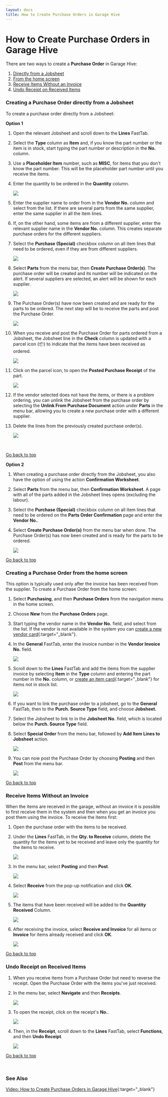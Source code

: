 ```yaml
---
layout: docs
title: How to Create Purchase Orders in Garage Hive
---
```


<a name="top"></a>

# How to Create Purchase Orders in Garage Hive
There are two ways to create a **Purchase Order** in Garage Hive:
1. [Directly from a Jobsheet](#creating-a-purchase-order-directly-from-a-jobsheet)
2. [From the home screen](#creating-a-purchase-order-from-the-home-screen)
3. [Receive Items Without an Invoice](#receive-items-without-an-invoice)
4. [Undo Receipt on Received Items](#undo-receipt-on-received-items)

### Creating a Purchase Order directly from a Jobsheet
To create a purchase order directly from a Jobsheet:
<br>

**Option 1**
1. Open the relevant Jobsheet and scroll down to the **Lines** FastTab.
1. Select the **Type** column as **Item** and, if you know the part number or the item is in stock, start typing the part number or description in the **No.** column. 
1. Use a **Placeholder Item** number, such as **MISC**, for items that you don't know the part number. This will be the placeholder part number until you receive the items.
1. Enter the quantity to be ordered in the **Quantity** column.

   ![](media/garagehive-creating-a-purchase-order1.gif)

1. Enter the supplier name to order from in the **Vendor No.** column and select from the list. If there are several parts from the same supplier, enter the same supplier in all the item lines.
1. If, on the other hand, some items are from a different supplier, enter the relevant supplier name in the **Vendor No.** column. This creates separate purchase orders for the different suppliers.
1. Select the **Purchase (Special)** checkbox column on all item lines that need to be ordered, even if they are from different suppliers.
   
   ![](media/garagehive-creating-a-purchase-order2.gif)

1. Select **Parts** from the menu bar, then **Create Purchase Order(s)**. The purchase order will be created and its number will be indicated on the alert. If several suppliers are selected, an alert will be shown for each supplier.

   ![](media/garagehive-creating-a-purchase-order3.gif)

1. The Purchase Order(s) have now been created and are ready for the parts to be ordered. The next step will be to receive the parts and post the Purchase Order.
   
   ![](media/garagehive-creating-a-purchase-order4.gif)

1. When you receive and post the Purchase Order for parts ordered from a Jobsheet, the Jobsheet line in the **Check** column is updated with a parcel icon (📦) to indicate that the items have been received as ordered.

   ![](media/garagehive-parcel-icon-jobsheet-line1.png)

1. Click on the parcel icon, to open the **Posted Purchase Receipt** of the part.

   ![](media/garagehive-parcel-icon-jobsheet-line2.gif)

1. If the vendor selected does not have the items, or there is a problem ordering, you can unlink the Jobsheet from the purchase order by selecting the **Unlink From Purchase Document** action under **Parts** in the menu bar, allowing you to create a new purchase order with a different supplier.
1. Delete the lines from the previously created purchase order(s).

   ![](media/garagehive-creating-a-purchase-order5.gif)

<br>

[Go back to top](#top)

**Option 2**
1. When creating a purchase order directly from the Jobsheet, you also have the option of using the action **Confirmation Worksheet**.
2. Select **Parts** from the menu bar, then **Confirmation Worksheet**. A page with all of the parts added in the Jobsheet lines opens (excluding the labour).
3. Select the **Purchase (Special)** checkbox column on all item lines that need to be ordered on the **Parts Order Confirmation** page and enter the **Vendor No.**.
4. Select **Create Purchase Order(s)** from the menu bar when done. The Purchase Order(s) has now been created and is ready for the parts to be ordered.

   ![](media/garagehive-creating-a-purchase-order10.gif)

[Go back to top](#top)

### Creating a Purchase Order from the home screen
This option is typically used only after the invoice has been received from the supplier. To create a Purchase Order from the home screen:
1. Select **Purchasing**, and then **Purchase Orders** from the navigation menu in the home screen.
2. Choose **New** from the **Purchase Orders** page.
3. Start typing the vendor name in the **Vendor No.** field, and select from the list. If the vendor is not available in the system you can [create a new vendor card](garagehive-create-a-vendor-card.html){:target="_blank"}.
4. In the **General** FastTab, enter the invoice number in the **Vendor Invoice No.** field.

   ![](media/garagehive-creating-a-purchase-order6.gif)

5. Scroll down to the **Lines** FastTab and add the items from the supplier invoice by selecting **Item** in the **Type** column and entering the part number in the **No.** column, or [create an item card](garagehive-create-an-item-card.html){:target="_blank"} for items not in stock list.

   ![](media/garagehive-creating-a-purchase-order7.gif)

6. If you want to link the purchase order to a jobsheet, go to the **General** FastTab, then to the **Purch. Source Type** field, and choose **Jobsheet.**
7. Select the Jobsheet to link to in the **Jobsheet No.** field, which is located below the **Purch. Source Type** field.
8. Select **Special Order** from the menu bar, followed by **Add Item Lines to Jobsheet** action.

   ![](media/garagehive-creating-a-purchase-order8.gif)

9. You can now post the Purchase Order by choosing **Posting** and then **Post** from the menu bar.

   ![](media/garagehive-creating-a-purchase-order9.gif)

[Go back to top](#top)

### Receive Items Without an Invoice
When the items are received in the garage, without an invoice it is possible to first receive them in the system and then when you get an invoice you post them using the invoice. To receive the items first:
1. Open the purchase order with the items to be received. 
2. Under the **Lines** FastTab, in the **Qty. to Receive** column, delete the quantity for the items yet to be received and leave only the quantity for the items to receive.

   ![](media/garagehive-posting-a-purchase-order1.png)

3. In the menu bar, select **Posting** and then **Post**.

   ![](media/garagehive-posting-a-purchase-order2.png)

4. Select **Receive** from the pop-up notification and click **OK**.

   ![](media/garagehive-posting-a-purchase-order3.png)

5. The items that have been received will be added to the **Quantity Received** Column.

   ![](media/garagehive-posting-a-purchase-order4.png)

6. After receiving the invoice, select **Receive and Invoice** for all items or **Invoice** for items already received and click **OK**.

   ![](media/garagehive-posting-a-purchase-order5.png)

[Go back to top](#top)

### Undo Receipt on Received Items
1. When you receive items from a Purchase Order but need to reverse the receipt. Open the Purchase Order with the items you've just received.
2. In the menu bar, select **Navigate** and then **Receipts**.

   ![](media/garagehive-posting-a-purchase-order6.png)

3. To open the receipt, click on the receipt's **No.**.

   ![](media/garagehive-posting-a-purchase-order7.png)

4. Then, in the **Receipt**, scroll down to the **Lines** FastTab, select **Functions**, and then **Undo Receipt**.

   ![](media/garagehive-posting-a-purchase-order8.png)


[Go back to top](#top)

<br>

### **See Also**

[Video: How to Create Purchase Orders in Garage Hive](https://www.youtube.com/watch?v=CxgRuv8eTT4){:target="_blank"}




















